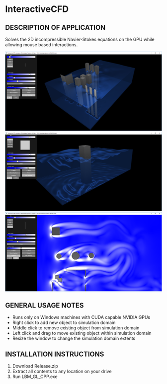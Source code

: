 # InteractiveCFD

DESCRIPTION OF APPLICATION
--------------------------

Solves the 2D incompressible Navier-Stokes equations on the GPU while allowing mouse based interactions.

![Alt text](Screenshot1.png?raw=true "Title")
![Alt text](Screenshot2.png?raw=true "Title")
![Alt text](Screenshot3.png?raw=true "Title")

GENERAL USAGE NOTES
--------------------

- Runs only on Windows machines with CUDA capable NVIDIA GPUs
- Right click to add new object to simulation domain
- Middle click to remove existing object from simulation domain
- Left click and drag to move existing object within simulation domain
- Resize the window to change the simulation domain extents

INSTALLATION INSTRUCTIONS
-------------------------

1. Download Release.zip
2. Extract all contents to any location on your drive
3. Run LBM_GL_CPP.exe

